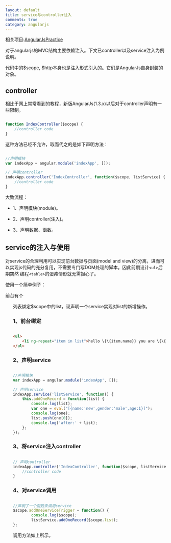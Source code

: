 ```yaml
---
layout: default
title: service与controller注入
comments: true
category: angularjs
---
```




相关项目:[AngularJsPractice](https://github.com/WengShengyuan/angularjsPractice)

对于angularjs的MVC结构主要依赖注入。下文已controller以及service注入为例说明。

代码中的$scope, $http本身也是注入形式引入的。它们是AngularJs自身封装的对象。

## controller

相比于网上常常看到的教程，新版AngularJs(1.3.x)以后对于controller声明有一些限制。

```javascript

function IndexController($scope) {
	//controller code
}

```

这种方法已经不允许，取而代之的是如下声明方法：

```javascript

//声明模块
var indexApp = angular.module('indexApp', []);

// 声明controller
indexApp.controller('IndexController', function($scope, listService) {
	//controller code
}

```

大致流程：

* 1、声明模块(module)。

* 2、声明controller(注入)。

* 3、声明数据、函数。

## service的注入与使用

对service的合理利用可以实现前台数据与页面(model and view)的分离，进而可以实现js代码的充分复用，不需要专门写DOM处理的脚本。因此前期设计`<ul>`后期突然
编程`<table>`的蛋疼情形就无需担心了。

使用一个简单例子：

前台有个<ul>列表绑定$scope中的list，现声明一个service实现对list的新增操作。

### 1、前台绑定

```HTML

<ul>
	<li ng-repeat="item in list">hello \{\{item.name}} you are \{\{item.gender}} and \{\{item.age}} years old</li>
</ul>

```

### 2、声明service

```javascript

//声明模块
var indexApp = angular.module('indexApp', []);

// 声明service
indexApp.service('listService', function() {
	this.addOneRecord = function(list) {
		console.log(list);
		var one = eval("[{name:'new',gender:'male',age:1}]");
		console.log(one);
		list.push(one[0]);
		console.log('after:' + list);
	};
});

```

### 3、将service注入controller

```javascript

// 声明controller
indexApp.controller('IndexController', function($scope, listService){
	//controller code
}

```


### 4、对service调用

```javascript

//声明了一个函数来调用service
$scope.addOneServiceTrigger = function() {
		console.log($scope);
		listService.addOneRecord($scope.list);
};

```

调用方法如上所示。

